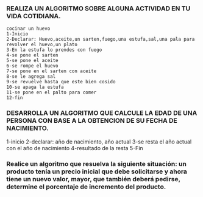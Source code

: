 ### REALIZA UN ALGORITMO SOBRE ALGUNA ACTIVIDAD EN TU VIDA COTIDIANA.

    cocinar un huevo 
    1-Inicio 
    2-Declarar: Huevo,aceite,un sarten,fuego,una estufa,sal,una pala para revolver el huevo,un plato
    3-En la estufa lo prendes con fuego
    4-se pone el sarten 
    5-se pone el aceite
    6-se rompe el huevo
    7-se pone en el sarten con aceite
    8-se le agrega sal 
    9-se revuelve hasta que este bien cosido
    10-se apaga la estufa 
    11-se pone en el palto para comer 
    12-fin

### DESARROLLA UN ALGORITMO QUE CALCULE LA EDAD DE UNA PERSONA CON BASE A LA OBTENCION DE SU FECHA DE NACIMIENTO.

1-inicio
2-declarar: año de nacimiento, año actual
3-se resta el año actual con el año de nacimiento
4-resultado de la resta
5-Fin 

###  Realice un algoritmo que resuelva la siguiente situación: un producto tenía un precio inicial que debe solicitarse y ahora tiene un nuevo valor, mayor, que también deberá pedirse, determine el porcentaje de incremento del producto. 

   
